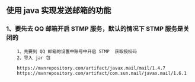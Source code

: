 ## 使用 java 实现发送邮箱的功能

### 1、要先去 QQ 邮箱开启 STMP 服务，默认的情况下 STMP 服务是关闭的

		1、先要到 QQ 邮箱的设置中账号中开启 STMP  获取授权码
		2、导入 jar 包 
		
		https://mvnrepository.com/artifact/javax.mail/mail/1.4.7
		https://mvnrepository.com/artifact/com.sun.mail/javax.mail/1.6.1

### 
